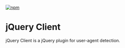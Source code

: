 [![npm](https://img.shields.io/npm/v/jquery-client.svg?style=flat)](https://www.npmjs.com/package/jquery-client)

jQuery Client
=================

jQuery Client is a jQuery plugin for user-agent detection.
